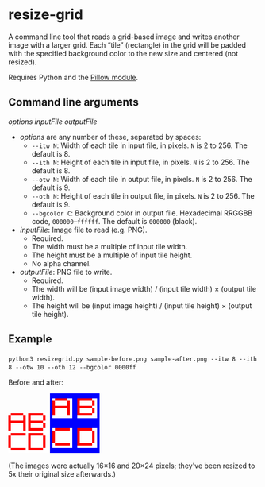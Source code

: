 # resize-grid
A command line tool that reads a grid-based image and writes another image with a larger grid. Each &ldquo;tile&rdquo; (rectangle) in the grid will be padded with the specified background color to the new size and centered (not resized).

Requires Python and the [Pillow module](https://python-pillow.org).

## Command line arguments
*options* *inputFile* *outputFile*
* *options* are any number of these, separated by spaces:
  * `--itw N`: Width of each tile in input file, in pixels. `N` is 2 to 256. The default is 8.
  * `--ith N`: Height of each tile in input file, in pixels. `N` is 2 to 256. The default is 8.
  * `--otw N`: Width of each tile in output file, in pixels. `N` is 2 to 256. The default is 9.
  * `--oth N`: Height of each tile in output file, in pixels. `N` is 2 to 256. The default is 9.
  * `--bgcolor C`: Background color in output file. Hexadecimal RRGGBB code, `000000`&ndash;`ffffff`. The default is `000000` (black).
* *inputFile*: Image file to read (e.g. PNG).
  * Required.
  * The width must be a multiple of input tile width.
  * The height must be a multiple of input tile height.
  * No alpha channel.
* *outputFile*: PNG file to write.
  * Required.
  * The width will be (input image width) / (input tile width) &times; (output tile width).
  * The height will be (input image height) / (input tile height) &times; (output tile height).

## Example
`python3 resizegrid.py sample-before.png sample-after.png --itw 8 --ith 8 --otw 10 --oth 12 --bgcolor 0000ff`

Before and after:

![before](sample-before.png)
![after](sample-after.png)

(The images were actually 16&times;16 and 20&times;24 pixels; they've been resized to 5x their original size afterwards.)

